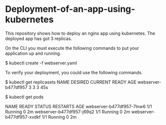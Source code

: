 # Deployment-of-an-app-using-kubernetes
This repository shows how to deploy an nginx app using kubernetes. The deployed app has got 3 replicas.

On the CLI you must execute the following commands to put your application up and running.

$  kubectl create -f webserver.yaml

To verify your deployment, you could use the following commands.

$  kubectl get replicasets
NAME                  DESIRED   CURRENT   READY     AGE
webserver-b477df957   3         3         3         45s

$ kubectl get pods

NAME                        READY     STATUS    RESTARTS   AGE
webserver-b477df957-7lnw6   1/1       Running   0          2m
webserver-b477df957-j69q2   1/1       Running   0          2m
webserver-b477df957-xvdkf   1/1       Running   0          2m
